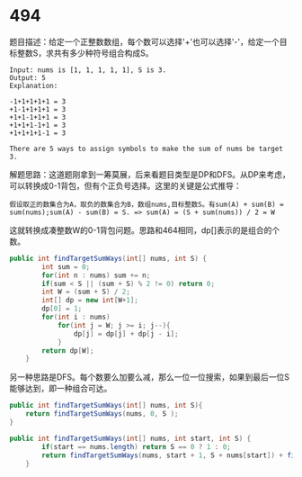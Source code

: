 # 494
题目描述：给定一个正整数数组，每个数可以选择'+'也可以选择'-'，给定一个目标整数S，求共有多少种符号组合构成S。

```
Input: nums is [1, 1, 1, 1, 1], S is 3. 
Output: 5
Explanation: 

-1+1+1+1+1 = 3
+1-1+1+1+1 = 3
+1+1-1+1+1 = 3
+1+1+1-1+1 = 3
+1+1+1+1-1 = 3

There are 5 ways to assign symbols to make the sum of nums be target 3.
```

解题思路：这道题刚拿到一筹莫展，后来看题目类型是DP和DFS。从DP来考虑，可以转换成0-1背包，但有个正负号选择。这里的关键是公式推导：

```
假设取正的数集合为A，取负的数集合为B，数组nums,目标整数S。有sum(A) + sum(B) = sum(nums);sum(A) - sum(B) = S. => sum(A) = (S + sum(nums)) / 2 = W
```

这就转换成凑整数W的0-1背包问题。思路和464相同，dp[]表示的是组合的个数。

```java
public int findTargetSumWays(int[] nums, int S) {
        int sum = 0;
        for(int n : nums) sum += n;
        if(sum < S || (sum + S) % 2 != 0) return 0;
        int W = (sum + S) / 2;
        int[] dp = new int[W+1];
        dp[0] = 1;
        for(int i : nums)
            for(int j = W; j >= i; j--){
                dp[j] = dp[j] + dp[j - i];
            }
        return dp[W];
    }
```

另一种思路是DFS。每个数要么加要么减，那么一位一位搜索，如果到最后一位S能够达到，即一种组合可达。

```java
public int findTargetSumWays(int[] nums, int S){
    return findTargetSumWays(nums, 0, S );
}

public int findTargetSumWays(int[] nums, int start, int S) {
        if(start == nums.length) return S == 0 ? 1 : 0;
    	return findTargetSumWays(nums, start + 1, S + nums[start]) + findTargetSumWays(nums, start + 1, S - nums[start]);
    }

```

